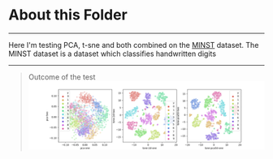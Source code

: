 # About this Folder
____________
Here I'm testing PCA, t-sne and both combined on the [MINST](http://yann.lecun.com/exdb/mnist/) dataset.
The MINST dataset is a dataset which classifies handwritten digits
_____________
>Outcome of the test
>![PCAvsTSNE](PCA_vs_tsne.png)
